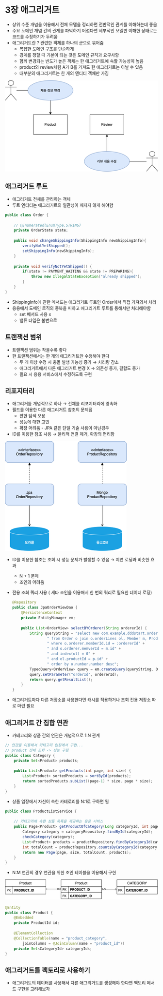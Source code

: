 # 3장 애그리거트

- 상위 수준 개념을 이용해서 전체 모델을 정리하면 전반적인 관계를 이해하는데 좋음
- 주요 도메인 개념 간의 관계를 파악하기 어렵다면 세부적인 모델만 이해한 상태로는 코드를 수정하기가 두려움
- 애그리거트란 ? 관련한 객체를 하나의 군으로 묶어줌
    - 복잡한 도메인 구조를 단순하게
    - 경계를 정할 때 기본이 되는 것은 도메인 규칙과 요구사항
    - 함께 변경되는 빈도가 높은 객체는 한 애그리거트에 속할 가능성이 높음
    - product와 review처럼 A가 B를 가져도 한 애그리거트는 아닐 수 있음
    - 대부분의 애그리거트는 한 개의 엔티티 객체만 가짐
    

![Untitled](https://raw.githubusercontent.com/dyparkkk/TIL/main/book/img/ddd-c3-00.png)

## 애그리거트 루트

- 애그리거트 전체를 관리하는 객체
- 루트 엔티티는 애그리거트의 일관성이 깨지지 않게 해야함

```java
public class Order {

    // @Enumerated(EnumType.STRING)
    private OrderState state;

    public void changeShippingInfo(ShippingInfo newShippingInfo){
        verifyNotYetShipped();
        setShippingInfo(newShippingInfo);
    }

    private void verifyNotYetShipped() {
        if(state != PAYMENT_WAITING && state != PREPARING){
            throw new IllegalStateException("already shipped");
        }
    }
}
```

- ShippingInfo에 관한 메서드는 애그리거트 루트인 Order에서 직접 가져와서 처리
- 응용에서 도메인 로직의 중복을 피하고 애그리거트 루트를 통해서만 처리해야함
    - set 메서드 사용 x
    - 밸류 타입은 불변으로

## 트랜잭션 범위

- 트랜잭션 범위는 작을수록 좋다
- 한 트랜잭션에서는 한 개의 애그리거트만 수정해야 한다
    - 두 개 이상 수정 시 충돌 발생 가능성 증가 → 처리량 감소
    - 애그리거트에서 다른 애그리거트 변경 X → 의존성 증가, 결합도 증가
    - 필요 시 응용 서비스에서 수정하도록 구현
    

## 리포지터리

- 애그리거틑 개념적으로 하나 → 전체를 리포지터리에 영속화
- 필드를 이용한 다른 애그리거트 참조의 문제점
    - 편한 탐색 오용
    - 성능에 대한 고민
    - 확장 어려움 - JPA 같은 단일 기술 사용이 아닌경우
- ID를 이용한 참조 사용 → 물리적 연결 제거, 확장의 편리함

![Untitled](https://raw.githubusercontent.com/dyparkkk/TIL/main/book/img/ddd-c3-01.png)

- ID를 이용한 참조는 조회 시 성능 문제가 발생할 수 있음 → 지연 로딩과 비슷한 효과
    - N + 1 문제
    - 조인의 어려움
- 전용 조회 쿼리 사용 ( 세타 조인을 이용해서 한 번의 쿼리로 필요한 데이터 로딩)
    
    ```java
    @Repository
    public class JpaOrderViewDao {
        @PersistenceContext
        private EntityManager em;
    
        public List<OrderView> selectBYOrderer(String ordererId) {
            String queryString = "select new com.example.dddstart.order.query.OrderView(o, m, p)" +
                    " from Order o join o.orderLines ol, Member m, Product p" +
                    " where o.orderer.memberId.id = :ordererId" +
                    " and o.orderer.memverId = m.id" +
                    " and index(ol) = 0" +
                    " and ol.productId = p.id" +
                    " order by o.number.number desc";
            TypedQuery<OrderView> query = em.createQuery(queryString, OrderView.class);
            query.setParameter("orderId", ordererId);
            return query.getResultList();
        }
    }
    ```
    
- 애그리거트마다 다른 저장소를 사용한다면 캐시를 적용하거나 조회 전용 저장소 따로 마련 필요

## 애그리거트 간 집합 연관

- 카테고리와 상품 간의 연관은 개념적으로 1:N 관계

```java
// 연관을 이용해서 카테고리 입장에서 구현...
// product 전체 조회 -> 성능 구림
public class Category {
    private Set<Product> products;

    public List<Product> getProducts(int page, int size) {
        List<Product> sortedProducts = sortById(products);
        return sortedProducts.subList((page-1) * size, page * size);
    }
}
```

- 상품 입장에서 자신이 속한 카테로리를 N:1로 구하면 됨

```java
public class ProductListService {

    // 카테고리에 속한 상품 목록을 제공하는 응용 서비스
    public Page<Product> getProductOfCategory(Long categoryId, int page, int size) {
        Category category = categoryRepository.findById(categoryId);
        checkCategory(category);
        List<Product> products = productRepository.findByCategoryId(category.getId(), page, size);
        int totalCount = productRepository.countsByCategoryId(category.getId());
        return new Page(page, size, totalCount, products);
    }
}
```

- N:M 연관의 경우 연관을 위한 조인 테이블을 이용해서 구현

![Untitled](https://raw.githubusercontent.com/dyparkkk/TIL/main/book/img/ddd-c3-02.png)

```java
@Entity
public class Product {
    @Embedded
    private ProductId id;

    @ElementCollection
    @CollectionTable(name = "product_category", 
        joinColumns = @JoinColumn(name = "product_id"))
    private Set<CategoryId> categoryIds;
}
```

## 애그리거트를 팩토리로 사용하기

- 애그리거트의 데이터를 사용해서 다른 애그리거트를 생성해야 한다면 팩토리 메서드 구현을 고려해보자